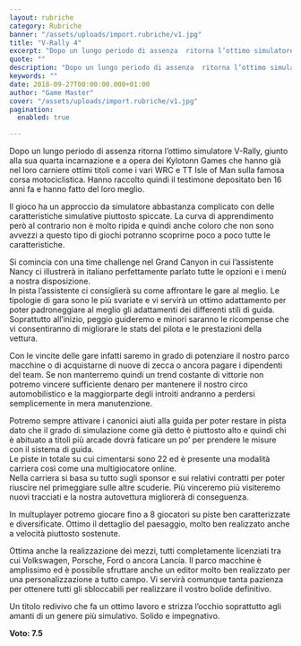 ```yaml
---
layout: rubriche
category: Rubriche
banner: "/assets/uploads/import.rubriche/v1.jpg"
title: "V-Rally 4"
excerpt: "Dopo un lungo periodo di assenza  ritorna l’ottimo simulatore V-Rally, giunto alla sua quarta incarnazione e a opera dei Kylotonn Games che hanno già nel loro carniere ottimi titoli come i vari WRC e TT Isle of Man sulla famosa corsa motociclistica. Hanno raccolto quindi il testimone depositato ben 16 anni fa e hanno fatto [&hellip"
quote: ""
description: "Dopo un lungo periodo di assenza  ritorna l’ottimo simulatore V-Rally, giunto alla sua quarta incarnazione e a opera dei Kylotonn Games che hanno già nel loro carniere ottimi titoli come i vari WRC e TT Isle of Man sulla famosa corsa motociclistica. Hanno raccolto quindi il testimone depositato ben 16 anni fa e hanno fatto [&hellip"
keywords: ""
date: 2018-09-27T00:00:00.000+01:00
author: "Game Master"
cover: "/assets/uploads/import.rubriche/v1.jpg"
pagination:
  enabled: true

---
```


Dopo un lungo periodo di assenza ritorna l’ottimo simulatore V-Rally, giunto alla sua quarta incarnazione e a opera dei Kylotonn Games che hanno già nel loro carniere ottimi titoli come i vari WRC e TT Isle of Man sulla famosa corsa motociclistica. Hanno raccolto quindi il testimone depositato ben 16 anni fa e hanno fatto del loro meglio.

Il gioco ha un approccio da simulatore abbastanza complicato con delle caratteristiche simulative piuttosto spiccate. La curva di apprendimento però al contrario non è molto ripida e quindi anche coloro che non sono avvezzi a questo tipo di giochi potranno scoprirne poco a poco tutte le caratteristiche.

Si comincia con una time challenge nel Grand Canyon in cui l’assistente Nancy ci illustrerà in italiano perfettamente parlato tutte le opzioni e i menù a nostra disposizione.  
In pista l’assistente ci consiglierà su come affrontare le gare al meglio. Le tipologie di gara sono le più svariate e vi servirà un ottimo adattamento per poter padroneggiare al meglio gli adattamenti dei differenti stili di guida.  
Soprattutto all’inizio, peggio guideremo e minori saranno le ricompense che vi consentiranno di migliorare le stats del pilota e le prestazioni della vettura.

Con le vincite delle gare infatti saremo in grado di potenziare il nostro parco macchine o di acquistarne di nuove di zecca o ancora pagare i dipendenti del team. Se non manterremo quindi un trend costante di vittorie non potremo vincere sufficiente denaro per mantenere il nostro circo automobilistico e la maggiorparte degli introiti andranno a perdersi semplicemente in mera manutenzione.

Potremo sempre attivare i canonici aiuti alla guida per poter restare in pista dato che il grado di simulazione come già detto è piuttosto alto e quindi chi è abituato a titoli più arcade dovrà faticare un po’ per prendere le misure con il sistema di guida.  
Le piste in totale su cui cimentarsi sono 22 ed è presente una modalità carriera così come una multigiocatore online.  
Nella carriera si basa su tutto sugli sponsor e sui relativi contratti per poter riuscire nel primeggiare sulle altre scuderie. Più vinceremo più visiteremo nuovi tracciati e la nostra autovettura migliorerà di conseguenza.

In multuplayer potremo giocare fino a 8 giocatori su piste ben caratterizzate e diversificate. Ottimo il dettaglio del paesaggio, molto ben realizzato anche a velocità piuttosto sostenute.

Ottima anche la realizzazione dei mezzi, tutti completamente licenziati tra cui Volkswagen, Porsche, Ford o ancora Lancia. Il parco macchine è amplissimo ed è possibile sfruttare anche un editor molto ben realizzato per una personalizzazione a tutto campo. Vi servirà comunque tanta pazienza per ottenere tutti gli sbloccabili per realizzare il vostro bolide definitivo.

Un titolo redivivo che fa un ottimo lavoro e strizza l’occhio soprattutto agli amanti di un genere più simulativo. Solido e impegnativo.

**Voto: 7.5**